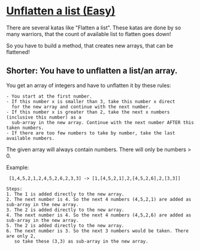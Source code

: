 # [Unflatten a list (Easy)](https://www.codewars.com/kata/unflatten-a-list-easy "https://www.codewars.com/kata/57e2dd0bec7d247e5600013a")

There are several katas like "Flatten a list".
These katas are done by so many warriors, that the count of available list to flatten goes down!

So you have to build a method, that creates new arrays, that can be flattened!

## Shorter: You have to unflatten a list/an array.

You get an array of integers and have to unflatten it by these rules:
```
- You start at the first number.
- If this number x is smaller than 3, take this number x direct 
  for the new array and continue with the next number.
- If this number x is greater than 2, take the next x numbers (inclusive this number) as a 
  sub-array in the new array. Continue with the next number AFTER this taken numbers.
- If there are too few numbers to take by number, take the last available numbers.
```

The given array will always contain numbers. There will only be numbers > 0.

Example:
```
 [1,4,5,2,1,2,4,5,2,6,2,3,3] -> [1,[4,5,2,1],2,[4,5,2,6],2,[3,3]]

Steps: 
1. The 1 is added directly to the new array.
2. The next number is 4. So the next 4 numbers (4,5,2,1) are added as sub-array in the new array.
3. The 2 is added directly to the new array.
4. The next number is 4. So the next 4 numbers (4,5,2,6) are added as sub-array in the new array.
5. The 2 is added directly to the new array.
6. The next number is 3. So the next 3 numbers would be taken. There are only 2, 
   so take these (3,3) as sub-array in the new array.
```